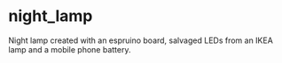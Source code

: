 # night_lamp
Night lamp created with an espruino board, salvaged LEDs from an IKEA lamp and a mobile phone battery.
